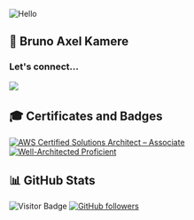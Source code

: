 ![Hello](https://c.tenor.com/XU3361gs9L4AAAAC/looney-tunes-daffy-duck.gif)

## 👋 Bruno Axel Kamere  

### Let's connect...
<a href="https://www.linkedin.com/in/brunoaxelkamere/"><img src="https://img.shields.io/badge/linkedin-%230077B5.svg?&style=for-the-badge&logo=linkedin&logoColor=white" /></a>&nbsp;&nbsp;&nbsp;&nbsp;

## 🎓 Certificates and Badges

<!--START_SECTION:badges-->

[![AWS Certified Solutions Architect – Associate](https://images.credly.com/size/110x110/images/0e284c3f-5164-4b21-8660-0d84737941bc/image.png)](http://www.credly.com/badges/2b0ead1c-9081-44d2-8992-b46a6bbd91c5 "AWS Certified Solutions Architect – Associate")
[![Well-Architected Proficient](https://images.credly.com/size/110x110/images/b870667f-00a3-48d7-b988-9c02b441b883/image.png)](http://www.credly.com/badges/d2798615-c0bf-4e58-ac8f-5d1f22816ff8 "Well-Architected Proficient")
<!--END_SECTION:badges-->

## 📊 GitHub Stats

![Visitor Badge](https://visitor-badge.laobi.icu/badge?page_id=saigagentil)
[![GitHub followers](https://img.shields.io/github/followers/saigagentil.svg?style=social&label=Follow&maxAge=2592000)](https://github.com/saigagentil?tab=followers)
